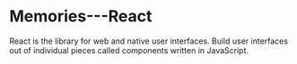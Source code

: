 # Memories---React
React is the library for web and native user interfaces. Build user interfaces out of individual pieces called components written in JavaScript.

